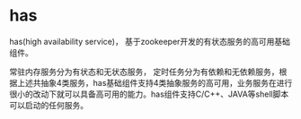 
# has
has(high availability service)， 基于zookeeper开发的有状态服务的高可用基础组件。

常驻内存服务分为有状态和无状态服务， 定时任务分为有依赖和无依赖服务，根据上述共抽象4类服务，has基础组件支持4类抽象服务的高可用，业务服务在进行很小的改动下就可以具备高可用的能力。has组件支持C/C++、JAVA等shell脚本可以启动的任何服务。
